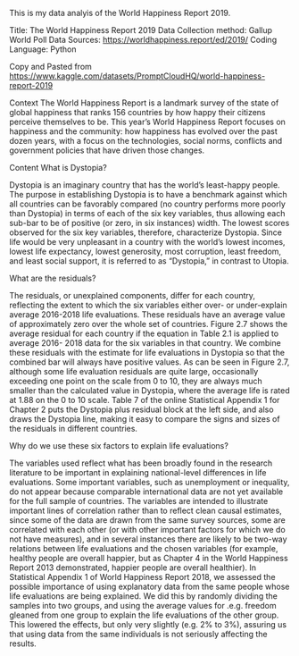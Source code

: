 This is my data analyis of the World Happiness Report 2019.

Title: The World Happiness Report 2019
Data Collection method: Gallup World Poll
Data Sources: https://worldhappiness.report/ed/2019/
Coding Language: Python

Copy and Pasted from https://www.kaggle.com/datasets/PromptCloudHQ/world-happiness-report-2019

Context
The World Happiness Report is a landmark survey of the state of global happiness that ranks 156 countries by how happy their citizens perceive themselves to be. This year’s World Happiness Report focuses on happiness and the community: how happiness has evolved over the past dozen years, with a focus on the technologies, social norms, conflicts and government policies that have driven those changes.

Content
What is Dystopia?

Dystopia is an imaginary country that has the world’s least-happy people. The purpose in establishing Dystopia is to have a benchmark against which all countries can be favorably compared (no country performs more poorly than Dystopia) in terms of each of the six key variables, thus allowing each sub-bar to be of positive (or zero, in six instances) width. The lowest scores observed for the six key variables, therefore, characterize Dystopia. Since life would be very unpleasant in a country with the world’s lowest incomes, lowest life expectancy, lowest generosity, most corruption, least freedom, and least social support, it is referred to as “Dystopia,” in contrast to Utopia.

What are the residuals?

The residuals, or unexplained components, differ for each country, reflecting the extent to which the six variables either over- or under-explain average 2016-2018 life evaluations. These residuals have an average value of approximately zero over the whole set of countries. Figure 2.7 shows the average residual for each country if the equation in Table 2.1 is applied to average 2016- 2018 data for the six variables in that country. We combine these residuals with the estimate for life evaluations in Dystopia so that the combined bar will always have positive values. As can be seen in Figure 2.7, although some life evaluation residuals are quite large, occasionally exceeding one point on the scale from 0 to 10, they are always much smaller than the calculated value in Dystopia, where the average life is rated at 1.88 on the 0 to 10 scale. Table 7 of the online Statistical Appendix 1 for Chapter 2 puts the Dystopia plus residual block at the left side, and also draws the Dystopia line, making it easy to compare the signs and sizes of the residuals in different countries.

Why do we use these six factors to explain life evaluations?

The variables used reflect what has been broadly found in the research literature to be important in explaining national-level differences in life evaluations. Some important variables, such as unemployment or inequality, do not appear because comparable international data are not yet available for the full sample of countries. The variables are intended to illustrate important lines of correlation rather than to reflect clean causal estimates, since some of the data are drawn from the same survey sources, some are correlated with each other (or with other important factors for which we do not have measures), and in several instances there are likely to be two-way relations between life evaluations and the chosen variables (for example, healthy people are overall happier, but as Chapter 4 in the World Happiness Report 2013 demonstrated, happier people are overall healthier). In Statistical Appendix 1 of World Happiness Report 2018, we assessed the possible importance of using explanatory data from the same people whose life evaluations are being explained. We did this by randomly dividing the samples into two groups, and using the average values for .e.g. freedom gleaned from one group to explain the life evaluations of the other group. This lowered the effects, but only very slightly (e.g. 2% to 3%), assuring us that using data from the same individuals is not seriously affecting the results.
